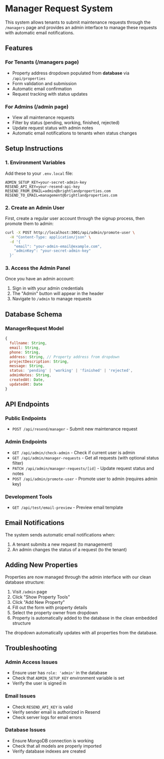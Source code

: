 # Manager Request System

This system allows tenants to submit maintenance requests through the `/managers` page and provides an admin interface to manage these requests with automatic email notifications.

## Features

### For Tenants (/managers page)
- Property address dropdown populated from **database** via `/api/properties`
- Form validation and submission
- Automatic email confirmation
- Request tracking with status updates

### For Admins (/admin page)
- View all maintenance requests
- Filter by status (pending, working, finished, rejected)
- Update request status with admin notes
- Automatic email notifications to tenants when status changes

## Setup Instructions

### 1. Environment Variables
Add these to your `.env.local` file:
```
ADMIN_SETUP_KEY=your-secret-admin-key
RESEND_API_KEY=your-resend-api-key
RESEND_FROM_EMAIL=admin@brightlandproperties.com
RESEND_TO_EMAIL=management@brightlandproperties.com
```

### 2. Create an Admin User
First, create a regular user account through the signup process, then promote them to admin:

```bash
curl -X POST http://localhost:3001/api/admin/promote-user \
  -H "Content-Type: application/json" \
  -d '{
    "email": "your-admin-email@example.com",
    "adminKey": "your-secret-admin-key"
  }'
```

### 3. Access the Admin Panel
Once you have an admin account:
1. Sign in with your admin credentials
2. The "Admin" button will appear in the header
3. Navigate to `/admin` to manage requests

## Database Schema

### ManagerRequest Model
```javascript
{
  fullname: String,
  email: String,
  phone: String,
  address: String, // Property address from dropdown
  projectDescription: String,
  message: String,
  status: 'pending' | 'working' | 'finished' | 'rejected',
  adminNotes: String,
  createdAt: Date,
  updatedAt: Date
}
```

## API Endpoints

### Public Endpoints
- `POST /api/resend/manager` - Submit new maintenance request

### Admin Endpoints
- `GET /api/admin/check-admin` - Check if current user is admin
- `GET /api/admin/manager-requests` - Get all requests (with optional status filter)
- `PATCH /api/admin/manager-requests/[id]` - Update request status and notes
- `POST /api/admin/promote-user` - Promote user to admin (requires admin key)

### Development Tools
- `GET /api/test/email-preview` - Preview email template

## Email Notifications

The system sends automatic email notifications when:
1. A tenant submits a new request (to management)
2. An admin changes the status of a request (to the tenant)

## Adding New Properties

Properties are now managed through the admin interface with our clean database structure:

1. Visit `/admin` page
2. Click "Show Property Tools" 
3. Click "Add New Property"
4. Fill out the form with property details
5. Select the property owner from dropdown
6. Property is automatically added to the database in the clean embedded structure

The dropdown automatically updates with all properties from the database.

## Troubleshooting

### Admin Access Issues
- Ensure user has `role: 'admin'` in the database
- Check that `ADMIN_SETUP_KEY` environment variable is set
- Verify the user is signed in

### Email Issues
- Check `RESEND_API_KEY` is valid
- Verify sender email is authorized in Resend
- Check server logs for email errors

### Database Issues
- Ensure MongoDB connection is working
- Check that all models are properly imported
- Verify database indexes are created